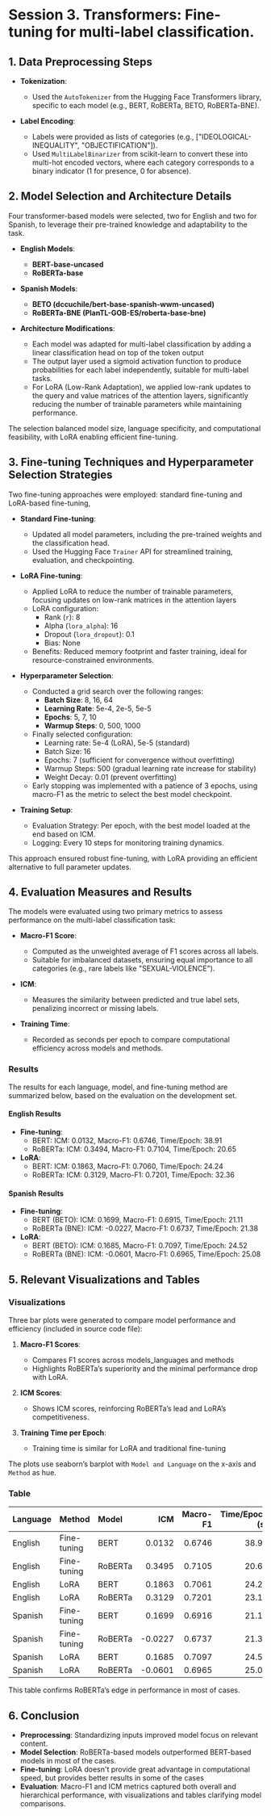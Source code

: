 # Session 3. Transformers: Fine-tuning for multi-label classification.

## 1. Data Preprocessing Steps

- **Tokenization**:
  - Used the `AutoTokenizer` from the Hugging Face Transformers library, specific to each model (e.g., BERT, RoBERTa, BETO, RoBERTa-BNE).

- **Label Encoding**:
  - Labels were provided as lists of categories (e.g., ["IDEOLOGICAL-INEQUALITY", "OBJECTIFICATION"]).
  - Used `MultiLabelBinarizer` from scikit-learn to convert these into multi-hot encoded vectors, where each category corresponds to a binary indicator (1 for presence, 0 for absence).


## 2. Model Selection and Architecture Details

Four transformer-based models were selected, two for English and two for Spanish, to leverage their pre-trained knowledge and adaptability to the task.

- **English Models**:
  - **BERT-base-uncased**
  - **RoBERTa-base**

- **Spanish Models**:
  - **BETO (dccuchile/bert-base-spanish-wwm-uncased)**
  - **RoBERTa-BNE (PlanTL-GOB-ES/roberta-base-bne)**

- **Architecture Modifications**:
  - Each model was adapted for multi-label classification by adding a linear classification head on top of the token output
  - The output layer used a sigmoid activation function to produce probabilities for each label independently, suitable for multi-label tasks.
  - For LoRA (Low-Rank Adaptation), we applied low-rank updates to the query and value matrices of the attention layers, significantly reducing the number of trainable parameters while maintaining performance.

The selection balanced model size, language specificity, and computational feasibility, with LoRA enabling efficient fine-tuning.

## 3. Fine-tuning Techniques and Hyperparameter Selection Strategies

Two fine-tuning approaches were employed: standard fine-tuning and LoRA-based fine-tuning,

- **Standard Fine-tuning**:
  - Updated all model parameters, including the pre-trained weights and the classification head.
  - Used the Hugging Face `Trainer` API for streamlined training, evaluation, and checkpointing.

- **LoRA Fine-tuning**:
  - Applied LoRA to reduce the number of trainable parameters, focusing updates on low-rank matrices in the attention layers
  - LoRA configuration:
    - Rank (`r`): 8
    - Alpha (`lora_alpha`): 16
    - Dropout (`lora_dropout`): 0.1
    - Bias: None
  - Benefits: Reduced memory footprint and faster training, ideal for resource-constrained environments.

- **Hyperparameter Selection**:
  - Conducted a grid search over the following ranges:
    - **Batch Size**: 8, 16, 64
    - **Learning Rate**: 5e-4, 2e-5, 5e-5
    - **Epochs**: 5, 7, 10
    - **Warmup Steps**: 0, 500, 1000
  - Finally selected configuration:
    - Learning rate: 5e-4 (LoRA), 5e-5 (standard)
    - Batch Size: 16
    - Epochs: 7 (sufficient for convergence without overfitting)
    - Warmup Steps: 500 (gradual learning rate increase for stability)
    - Weight Decay: 0.01 (prevent overfitting)
  - Early stopping was implemented with a patience of 3 epochs, using macro-F1 as the metric to select the best model checkpoint.

- **Training Setup**:
  - Evaluation Strategy: Per epoch, with the best model loaded at the end based on ICM.
  - Logging: Every 10 steps for monitoring training dynamics.

This approach ensured robust fine-tuning, with LoRA providing an efficient alternative to full parameter updates.

## 4. Evaluation Measures and Results

The models were evaluated using two primary metrics to assess performance on the multi-label classification task:

- **Macro-F1 Score**:
  - Computed as the unweighted average of F1 scores across all labels.
  - Suitable for imbalanced datasets, ensuring equal importance to all categories (e.g., rare labels like "SEXUAL-VIOLENCE").

- **ICM**:
  - Measures the similarity between predicted and true label sets, penalizing incorrect or missing labels.

- **Training Time**:
  - Recorded as seconds per epoch to compare computational efficiency across models and methods.

### Results

The results for each language, model, and fine-tuning method are summarized below, based on the evaluation on the development set.

#### English Results
- **Fine-tuning**:
  - BERT: ICM: 0.0132, Macro-F1: 0.6746, Time/Epoch: 38.91
  - RoBERTa: ICM: 0.3494, Macro-F1: 0.7104, Time/Epoch: 20.65
- **LoRA**:
  - BERT: ICM: 0.1863, Macro-F1: 0.7060, Time/Epoch: 24.24
  - RoBERTa: ICM: 0.3129, Macro-F1: 0.7201, Time/Epoch: 32.36

#### Spanish Results
- **Fine-tuning**:
  - BERT (BETO): ICM: 0.1699, Macro-F1: 0.6915, Time/Epoch: 21.11
  - RoBERTa (BNE): ICM: -0.0227, Macro-F1: 0.6737, Time/Epoch: 21.38
- **LoRA**:
  - BERT (BETO): ICM: 0.1685, Macro-F1: 0.7097, Time/Epoch: 24.52
  - RoBERTa (BNE): ICM: -0.0601, Macro-F1: 0.6965, Time/Epoch: 25.08


## 5. Relevant Visualizations and Tables

### Visualizations

Three bar plots were generated to compare model performance and efficiency (included in source code file):

1. **Macro-F1 Scores**:
   - Compares F1 scores across models_languages and methods
   - Highlights RoBERTa’s superiority and the minimal performance drop with LoRA.

2. **ICM Scores**:
   - Shows ICM scores, reinforcing RoBERTa’s lead and LoRA’s competitiveness.

3. **Training Time per Epoch**:
   - Training time is similar for LoRA and traditional fine-tuning

The plots use seaborn’s barplot with `Model and Language` on the x-axis and `Method` as hue.

### Table


| Language   | Method      | Model   |     ICM |   Macro-F1 |   Time/Epoch (s) |
|:-----------|:------------|:--------|--------:|-----------:|-------------:|
| English    | Fine-tuning | BERT    |  0.0132 |     0.6746 |        38.91 |
| English    | Fine-tuning | RoBERTa |  0.3495 |     0.7105 |        20.65 |
| English    | LoRA        | BERT    |  0.1863 |     0.7061 |        24.24 |
| English    | LoRA        | RoBERTa |  0.3129 |     0.7201 |        23.11 |
| Spanish    | Fine-tuning | BERT    |  0.1699 |     0.6916 |        21.11 |
| Spanish    | Fine-tuning | RoBERTa | -0.0227 |     0.6737 |        21.38 |
| Spanish    | LoRA        | BERT    |  0.1685 |     0.7097 |        24.52 |
| Spanish    | LoRA        | RoBERTa | -0.0601 |     0.6965 |        25.08 |

This table confirms RoBERTa’s edge in performance in most of cases.

## 6. Conclusion


- **Preprocessing**: Standardizing inputs improved model focus on relevant content.
- **Model Selection**: RoBERTa-based models outperformed BERT-based models in most of the cases.
- **Fine-tuning**: LoRA doesn't provide great advantage in computational speed, but provides better results in some of the cases
- **Evaluation**: Macro-F1 and ICM metrics captured both overall and hierarchical performance, with visualizations and tables clarifying model comparisons.
